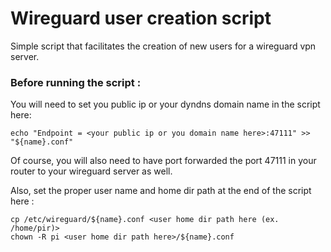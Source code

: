 # Wireguard user creation script

Simple script that facilitates the creation of new users for a wireguard vpn server.

### Before running the script :

You will need to set you public ip or your dyndns domain name in the script here:

```
echo "Endpoint = <your public ip or you domain name here>:47111" >> "${name}.conf"
```

Of course, you will also need to have port forwarded the port 47111 in your router to your wireguard server as well.

Also, set the proper user name and home dir path at the end of the script here :
```
cp /etc/wireguard/${name}.conf <user home dir path here (ex. /home/pir)>
chown -R pi <user home dir path here>/${name}.conf
```
